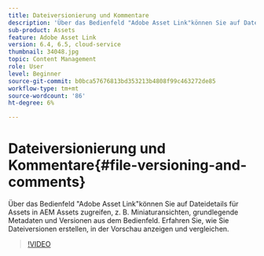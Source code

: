 ```yaml
---
title: Dateiversionierung und Kommentare
description: 'Über das Bedienfeld "Adobe Asset Link"können Sie auf Dateidetails für Assets in AEM Assets zugreifen, z. B. Miniaturansichten, grundlegende Metadaten und Versionen aus dem Bedienfeld. Erfahren Sie, wie Sie Dateiversionen erstellen, in der Vorschau anzeigen und vergleichen.  '
sub-product: Assets
feature: Adobe Asset Link
version: 6.4, 6.5, cloud-service
thumbnail: 34048.jpg
topic: Content Management
role: User
level: Beginner
source-git-commit: b0bca57676813bd353213b4808f99c463272de85
workflow-type: tm+mt
source-wordcount: '86'
ht-degree: 6%

---
```



# Dateiversionierung und Kommentare{#file-versioning-and-comments}

Über das Bedienfeld &quot;Adobe Asset Link&quot;können Sie auf Dateidetails für Assets in AEM Assets zugreifen, z. B. Miniaturansichten, grundlegende Metadaten und Versionen aus dem Bedienfeld. Erfahren Sie, wie Sie Dateiversionen erstellen, in der Vorschau anzeigen und vergleichen.

>[!VIDEO](https://video.tv.adobe.com/v/34048/?quality=12)
